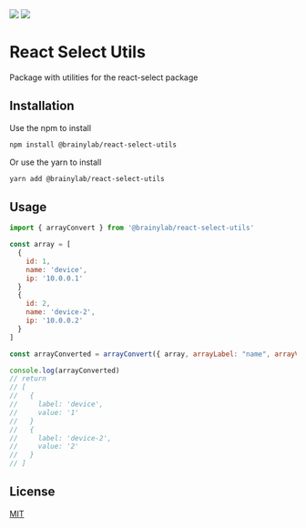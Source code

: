 <img src="https://img.shields.io/npm/v/@brainylab/react-select-utils"/>
<img src="https://github.com/brainylab/react-select-utils/actions/workflows/npm-publish.yml/badge.svg"/>


# React Select Utils
Package with utilities for the react-select package

## Installation

Use the npm to install
```bash
npm install @brainylab/react-select-utils
```

Or use the yarn to install

```bash
yarn add @brainylab/react-select-utils
```

## Usage

```javascript
import { arrayConvert } from '@brainylab/react-select-utils'

const array = [
  {
    id: 1,
    name: 'device',
    ip: '10.0.0.1'
  }
  {
    id: 2,
    name: 'device-2',
    ip: '10.0.0.2'
  }
]

const arrayConverted = arrayConvert({ array, arrayLabel: "name", arrayValue: "id" })

console.log(arrayConverted)
// return
// [
//   {
//     label: 'device',
//     value: '1'
//   }
//   {
//     label: 'device-2',
//     value: '2'
//   }
// ]
```

## License
[MIT](https://choosealicense.com/licenses/mit/)